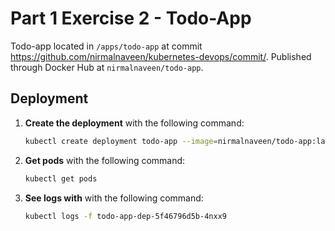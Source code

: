 # Part 1 Exercise 2 - Todo-App

Todo-app located in `/apps/todo-app` at commit [https://github.com/nirmalnaveen/kubernetes-devops/commit/<commit-id>](https://github.com/nirmalnaveen/kubernetes-devops/commit/<commit-id>). Published through Docker Hub at `nirmalnaveen/todo-app`.

## Deployment

1. **Create the deployment** with the following command:
   ```bash
   kubectl create deployment todo-app --image=nirmalnaveen/todo-app:latest

2. **Get pods** with the following command:
   ```bash
   kubectl get pods

3. **See logs with** with the following command:
   ```bash
   kubectl logs -f todo-app-dep-5f46796d5b-4nxx9
